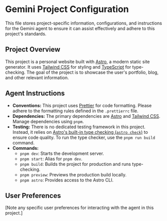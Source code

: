 # Gemini Project Configuration

This file stores project-specific information, configurations, and instructions for the Gemini agent to ensure it can assist effectively and adhere to this project's standards.

## Project Overview

This project is a personal website built with [Astro](https://astro.build/), a modern static site generator. It uses [Tailwind CSS](https://tailwindcss.com/) for styling and [TypeScript](https://www.typescriptlang.org/) for type-checking. The goal of the project is to showcase the user's portfolio, blog, and other relevant information.

## Agent Instructions

- **Conventions:** This project uses [Prettier](https://prettier.io/) for code formatting. Please adhere to the formatting rules defined in the `.prettierrc` file.
- **Dependencies:** The primary dependencies are [Astro](https://astro.build/) and [Tailwind CSS](https://tailwindcss.com/). Manage dependencies using `pnpm`.
- **Testing:** There is no dedicated testing framework in this project. Instead, it relies on [Astro's built-in type checking (`astro check`)](https://docs.astro.build/en/guides/typescript/#type-checking-in-astro) to ensure code quality. To run the type checker, use the `pnpm run build` command.
- **Commands:**
    - `pnpm dev`: Starts the development server.
    - `pnpm start`: Alias for `pnpm dev`.
    - `pnpm build`: Builds the project for production and runs type-checking.
    - `pnpm preview`: Previews the production build locally.
    - `pnpm astro`: Provides access to the Astro CLI.

## User Preferences

[Note any specific user preferences for interacting with the agent in this project.]